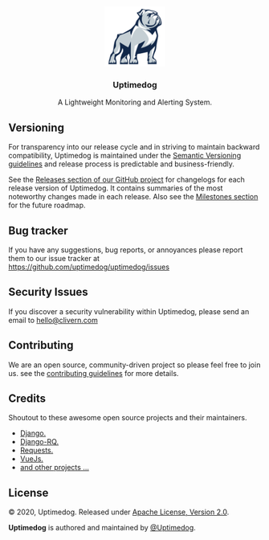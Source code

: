 <p align="center">
    <img alt="Uptimedog Logo" src="/assets/img/logo.png" height="120" />
    <h3 align="center">Uptimedog</h3>
    <p align="center">A Lightweight Monitoring and Alerting System.</p>
</p>


## Versioning

For transparency into our release cycle and in striving to maintain backward compatibility, Uptimedog is maintained under the [Semantic Versioning guidelines](https://semver.org/) and release process is predictable and business-friendly.

See the [Releases section of our GitHub project](https://github.com/uptimedog/uptimedog/releases) for changelogs for each release version of Uptimedog. It contains summaries of the most noteworthy changes made in each release. Also see the [Milestones section](https://github.com/uptimedog/uptimedog/milestones) for the future roadmap.

## Bug tracker

If you have any suggestions, bug reports, or annoyances please report them to our issue tracker at https://github.com/uptimedog/uptimedog/issues


## Security Issues

If you discover a security vulnerability within Uptimedog, please send an email to [hello@clivern.com](mailto:hello@clivern.com)


## Contributing

We are an open source, community-driven project so please feel free to join us. see the [contributing guidelines](CONTRIBUTING.md) for more details.


## Credits

Shoutout to these awesome open source projects and their maintainers.

- [Django.](https://www.djangoproject.com/)
- [Django-RQ.](https://github.com/rq/django-rq)
- [Requests.](https://github.com/kennethreitz/requests)
- [VueJs.](https://vuejs.org/)
- [and other projects ...](requirements.txt)


## License

© 2020, Uptimedog. Released under [Apache License, Version 2.0](https://www.apache.org/licenses/LICENSE-2.0).

**Uptimedog** is authored and maintained by [@Uptimedog](https://github.com/uptimedog).